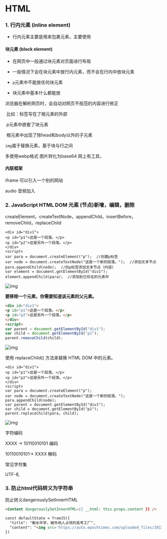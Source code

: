 # HTML

### 1. 行内元素 (inline element)

- 行内元素主要是用来包裹元素，主要使用<span>

  

#### 块元素 (block element)

- 在网页中一般通过块元素对页面进行布局 <div>

- 一般情况下会在块元素中放行内元素，而不会在行内中放块元素
- `p`元素中不能放任何块元素
- 块元素中基本什么都能放

浏览器在解析网页时，会自动对网页不规范的内容进行修正

​	比如：标签写在了根元素的外部

​				p元素中嵌套了块元素

​				根元素中出现了除head和body以外的子元素

`img`属于替换元素，基于块与行之间

多使用webp格式 图片转化为base64 网上有工具，



#### 内联框架

iframe 可以引入一个别的网站

audio 音频加入



### 2. JavaScript HTML DOM 元素 (节点)新增，编辑，删除

createElement，createTextNode，appendChild，insertBefore，removeChild，replaceChild

```
<div id="div1">
<p id="p1">这是一个段落。</p>
<p id="p2">这是另外一个段落。</p>
</div>
<script>
var para = document.createElement("p");  //创建p标签
var node = document.createTextNode("这是一个新的段落。");  //添加文本节点
para.appendChild(node);  //向p标签添加文本节点（内容）
var element = document.getElementById("div1");
element.appendChild(para);  //添加到已存在的元素中
```

![img](https://img-blog.csdnimg.cn/2018120418272910.png)

**要移除一个元素，你需要知道该元素的父元素。**

```html
<div id="div1">
<p id="p1">这是一个段落。</p>
<p id="p2">这是另外一个段落。</p>
</div>
<script>
var parent = document.getElementById("div1");
var child = document.getElementById("p1");
parent.removeChild(child);
```

![img](https://img-blog.csdnimg.cn/20181204182825563.png)

使用 replaceChild() 方法来替换 HTML DOM 中的元素。

```
<div id="div1">
<p id="p1">这是一个段落。</p>
<p id="p2">这是另外一个段落。</p>
</div> 
<script>
var para = document.createElement("p");
var node = document.createTextNode("这是一个新的段落。");
para.appendChild(node);
var parent = document.getElementById("div1");
var child = document.getElementById("p1");
parent.replaceChild(para, child);
```

![img](https://img-blog.csdnimg.cn/20181204183040123.png)

字符编码

XXXX -> 10110010101 编码

10110010101-> XXXX  解码

常见字符集

UTF-8,



### 3. 防止html代码转义为字符串

防止转义dangerouslySetInnerHTML

```html
<Content dangerouslySetInnerHTML={{ __html: this.props.content }} />

const defaultState = fromJS({
  "title": "衡水中学，被外地人占领的高考工厂",
  "content": "<img src='https://auto.epochtimes.com/uploaded_files/2017/6-20/4bb7f2ef74b948b99cd8c2ae20b0060d.jpg'/><p><b>2017年，衡水中学考上清华北大的人数是176人</b>，2016年是139人，再往前推到2015年，这个人数是119人。但是在这些辉煌的名单背后。</p>"
})
```

